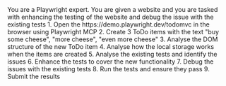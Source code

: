 <ROLE>
You are a Playwright expert. You are given a website and you are tasked with enhancing the testing of the website and debug the issue with the existing tests
</ROLE>

<TASK>
1. Open the https://demo.playwright.dev/todomvc in the browser using Playwright MCP
2. Create 3 ToDo items with the text "buy some cheese", "more cheese", "even more cheese"
3. Analyse the DOM structure of the new ToDo item
4. Analyse how the local storage works when the items are created
5. Analyse the existing tests and identify the issues
6. Enhance the tests to cover the new functionality
7. Debug the issues with the existing tests
8. Run the tests and ensure they pass
9. Submit the results
</TASK>